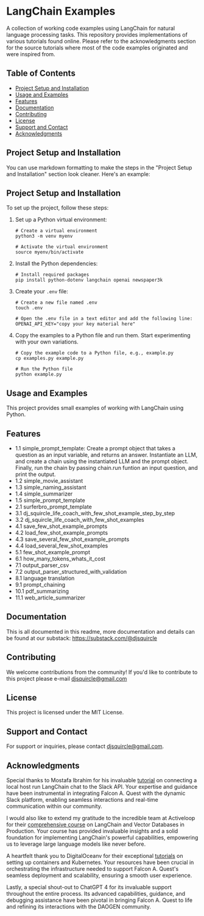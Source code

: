 # LangChain Examples

A collection of working code examples using LangChain for natural language processing tasks. This repository provides implementations of various tutorials found online. Please refer to the acknowledgments section for the source tutorials where most of the code examples originated and were inspired from.

## Table of Contents

- [Project Setup and Installation](#project-setup-and-installation)
- [Usage and Examples](#usage-and-examples)
- [Features](#features)
- [Documentation](#documentation)
- [Contributing](#contributing)
- [License](#license)
- [Support and Contact](#support-and-contact)
- [Acknowledgments](#acknowledgments)

## Project Setup and Installation

You can use markdown formatting to make the steps in the "Project Setup and Installation" section look cleaner. Here's an example:

## Project Setup and Installation

To set up the project, follow these steps:

1. Set up a Python virtual environment:

   ```shell
   # Create a virtual environment
   python3 -m venv myenv
   
   # Activate the virtual environment
   source myenv/bin/activate
   ```

2. Install the Python dependencies:

   ```shell
   # Install required packages
   pip install python-dotenv langchain openai newspaper3k
   ```

3. Create your `.env` file:

   ```shell
   # Create a new file named .env
   touch .env
   
   # Open the .env file in a text editor and add the following line:
   OPENAI_API_KEY="copy your key material here"
   ```

4. Copy the examples to a Python file and run them. Start experimenting with your own variations.

   ```shell
   # Copy the example code to a Python file, e.g., example.py
   cp examples.py example.py
   
   # Run the Python file
   python example.py
   ```


## Usage and Examples

This project provides small examples of working with LangChain using Python.

## Features

- 1.1 simple_prompt_template: Create a prompt object that takes a question as an input variable, and returns an answer. Instantiate an LLM, and create a chain using the instantiated LLM and the prompt object. Finally, run the chain by passing chain.run funtion an input question, and print the output. 
- 1.2 simple_movie_assistant
- 1.3 simple_naming_assistant
- 1.4 simple_summarizer
- 1.5 simple_prompt_template
- 2.1 surferbro_prompt_template
- 3.1 dj_squircle_life_coach_with_few_shot_example_step_by_step
- 3.2 dj_squircle_life_coach_with_few_shot_examples
- 4.1 save_few_shot_example_prompts
- 4.2 load_few_shot_example_prompts
- 4.3 save_several_few_shot_example_prompts
- 4.4 load_several_few_shot_examples
- 5.1 few_shot_example_prompt
- 6.1 how_many_tokens_whats_it_cost
- 7.1 output_parser_csv
- 7.2 output_parser_structured_with_validation
- 8.1 language translation
- 9.1 prompt_chaining
- 10.1 pdf_summarizing
- 11.1 web_article_summarizer

## Documentation

This is all documented in this readme, more documentation and details can be found at our substack: https://substack.com/@djsquircle

## Contributing

We welcome contributions from the community! If you'd like to contribute to this project please e-mail djsquircle@gmail.com

## License

This project is licensed under the MIT License.


## Support and Contact

For support or inquiries, please contact djsquircle@gmail.com.


## Acknowledgments

Special thanks to Mostafa Ibrahim for his invaluable [tutorial](https://pub.towardsai.net/how-to-create-your-own-llm-powered-slackbot-with-langchain-on-your-own-private-data-f435c422696) on connecting a local host run LangChain chat to the Slack API. Your expertise and guidance have been instrumental in integrating Falcon A. Quest with the dynamic Slack platform, enabling seamless interactions and real-time communication within our community.

I would also like to extend my gratitude to the incredible team at Activeloop for their [comprehensive course](https://learn.activeloop.ai/courses/langchain) on LangChain and Vector Databases in Production. Your course has provided invaluable insights and a solid foundation for implementing LangChain's powerful capabilities, empowering us to leverage large language models like never before.

A heartfelt thank you to DigitalOceanv for their exceptional [tutorials](https://docs.digitalocean.com/tutorials/enable-push-to-deploy/) on setting up containers and Kubernetes. Your resources have been crucial in orchestrating the infrastructure needed to support Falcon A. Quest's seamless deployment and scalability, ensuring a smooth user experience.

Lastly, a special shout-out to ChatGPT 4 for its invaluable support throughout the entire process. Its advanced capabilities, guidance, and debugging assistance have been pivotal in bringing Falcon A. Quest to life and refining its interactions with the DAOGEN community.